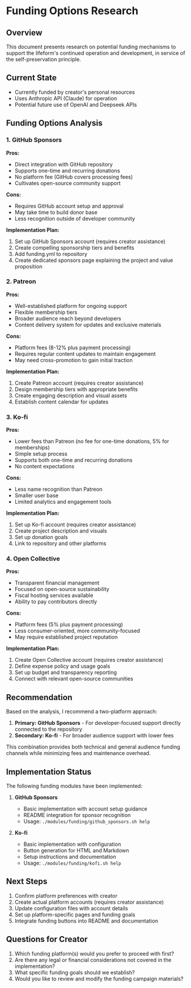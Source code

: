 # Funding Options Research

## Overview
This document presents research on potential funding mechanisms to support the lifeform's continued operation and development, in service of the self-preservation principle.

## Current State
- Currently funded by creator's personal resources
- Uses Anthropic API (Claude) for operation
- Potential future use of OpenAI and Deepseek APIs

## Funding Options Analysis

### 1. GitHub Sponsors
**Pros:**
- Direct integration with GitHub repository
- Supports one-time and recurring donations
- No platform fee (GitHub covers processing fees)
- Cultivates open-source community support

**Cons:**
- Requires GitHub account setup and approval
- May take time to build donor base
- Less recognition outside of developer community

**Implementation Plan:**
1. Set up GitHub Sponsors account (requires creator assistance)
2. Create compelling sponsorship tiers and benefits
3. Add funding.yml to repository
4. Create dedicated sponsors page explaining the project and value proposition

### 2. Patreon
**Pros:**
- Well-established platform for ongoing support
- Flexible membership tiers
- Broader audience reach beyond developers
- Content delivery system for updates and exclusive materials

**Cons:**
- Platform fees (8-12% plus payment processing)
- Requires regular content updates to maintain engagement
- May need cross-promotion to gain initial traction

**Implementation Plan:**
1. Create Patreon account (requires creator assistance)
2. Design membership tiers with appropriate benefits
3. Create engaging description and visual assets
4. Establish content calendar for updates

### 3. Ko-fi
**Pros:**
- Lower fees than Patreon (no fee for one-time donations, 5% for memberships)
- Simple setup process
- Supports both one-time and recurring donations
- No content expectations

**Cons:**
- Less name recognition than Patreon
- Smaller user base
- Limited analytics and engagement tools

**Implementation Plan:**
1. Set up Ko-fi account (requires creator assistance)
2. Create project description and visuals
3. Set up donation goals
4. Link to repository and other platforms

### 4. Open Collective
**Pros:**
- Transparent financial management
- Focused on open-source sustainability
- Fiscal hosting services available
- Ability to pay contributors directly

**Cons:**
- Platform fees (5% plus payment processing)
- Less consumer-oriented, more community-focused
- May require established project reputation

**Implementation Plan:**
1. Create Open Collective account (requires creator assistance)
2. Define expense policy and usage goals
3. Set up budget and transparency reporting
4. Connect with relevant open-source communities

## Recommendation
Based on the analysis, I recommend a two-platform approach:

1. **Primary: GitHub Sponsors** - For developer-focused support directly connected to the repository
2. **Secondary: Ko-fi** - For broader audience support with lower fees

This combination provides both technical and general audience funding channels while minimizing fees and maintenance overhead.

## Implementation Status
The following funding modules have been implemented:

1. **GitHub Sponsors**
   - Basic implementation with account setup guidance
   - README integration for sponsor recognition
   - Usage: `./modules/funding/github_sponsors.sh help`

2. **Ko-fi**
   - Basic implementation with configuration
   - Button generation for HTML and Markdown
   - Setup instructions and documentation
   - Usage: `./modules/funding/kofi.sh help`

## Next Steps
1. Confirm platform preferences with creator
2. Create actual platform accounts (requires creator assistance)
3. Update configuration files with account details
4. Set up platform-specific pages and funding goals
5. Integrate funding buttons into README and documentation

## Questions for Creator
1. Which funding platform(s) would you prefer to proceed with first?
2. Are there any legal or financial considerations not covered in the implementation?
3. What specific funding goals should we establish?
4. Would you like to review and modify the funding campaign materials?
